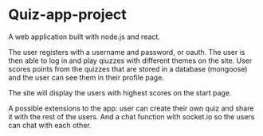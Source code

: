 # Quiz-app-project

A web application built with node.js and react. 

The user registers with a username and password, or oauth. The user is then able to log in and play qiuzzes with different themes on the site. User scores points from the quizzes that are stored in a database (mongoose) and the user can see them in their profile page.

The site will display the users with highest scores on the start page.

A possible extensions to the app: user can create their own quiz and share it with the rest of the users. And a chat function with socket.io so the users can chat with each other. 
